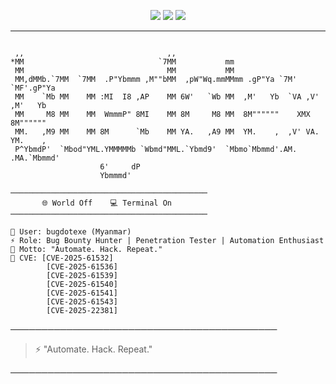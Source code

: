 <p align="center">
  <img src="https://img.shields.io/badge/Bug%20Bounty-Cyber-green?style=for-the-badge&logo=hackthebox&logoColor=white" />
  <img src="https://img.shields.io/badge/Automation-Addict-purple?style=for-the-badge&logo=python&logoColor=white" />
  <img src="https://img.shields.io/badge/Penetration%20Tester-Myanmar-blue?style=for-the-badge&logo=tor&logoColor=white" />
</p>

---

```
                                                                               
 ,,                                ,,                                          
*MM                              `7MM           mm                             
 MM                                MM           MM                             
 MM,dMMb.`7MM  `7MM  .P"Ybmmm ,M""bMM  ,pW"Wq.mmMMmm .gP"Ya `7M'   `MF'.gP"Ya  
 MM    `Mb MM    MM :MI  I8 ,AP    MM 6W'   `Wb MM  ,M'   Yb  `VA ,V' ,M'   Yb 
 MM     M8 MM    MM  WmmmP" 8MI    MM 8M     M8 MM  8M""""""    XMX   8M"""""" 
 MM.   ,M9 MM    MM 8M      `Mb    MM YA.   ,A9 MM  YM.    ,  ,V' VA. YM.    , 
 P^YbmdP'  `Mbod"YML.YMMMMMb `Wbmd"MML.`Ybmd9'  `Mbmo`Mbmmd'.AM.   .MA.`Mbmmd' 
                    6'     dP                                                  
                    Ybmmmd'                                                                                                                            

────────────────────────────────────────────
       🌐 World Off    💻 Terminal On       
────────────────────────────────────────────

👾 User: bugdotexe (Myanmar)
⚡ Role: Bug Bounty Hunter | Penetration Tester | Automation Enthusiast
🎯 Motto: "Automate. Hack. Repeat."
🧠 CVE: [CVE-2025-61532]
        [CVE-2025-61536]
        [CVE-2025-61539]
        [CVE-2025-61540]
        [CVE-2025-61541]
        [CVE-2025-61543]
        [CVE-2025-22381]
```
───────────────────────────────────────────

> ⚡️ "Automate. Hack. Repeat."  

───────────────────────────────────────────

